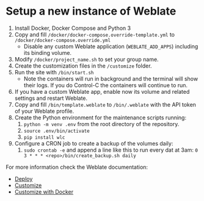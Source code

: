 # Setup a new instance of Weblate

1. Install Docker, Docker Compose and Python 3
2. Copy and fill `/docker/docker-compose.override-template.yml` to
   `/docker/docker-compose.override.yml`
   - Disable any custom Weblate application (`WEBLATE_ADD_APPS`) including its
     binding volume.
3. Modify `/docker/project_name.sh` to set your group name.
4. Create the customization files in the `/customize` folder.
5. Run the site with `/bin/start.sh`
   - Note the containers will run in background and the terminal will show their
     logs. If you do Control-C the containers will continue to run.
6. If you have a custom Weblate app, enable now its volume and related settings
   and restart Weblate.
7. Copy and fill `/bin/template.weblate` to `/bin/.weblate` with the API token
   of your Weblate profile.
8. Create the Python environment for the maintenance scripts running:
   1. `python -m venv .env` from the root directory of the repository.
   2. `source .env/bin/activate`
   3. `pip install wlc`
9. Configure a CRON job to create a backup of the volumes daily:
   1. `sudo crontab -e` and append a line like this to run every dat at 3am:
      `0 3 * * * <repo>/bin/create_backup.sh daily`

For more information check the Weblate documentation:

- [Deploy](https://docs.weblate.org/en/latest/admin/install/docker.html)
- [Customize](https://docs.weblate.org/en/latest/admin/customize.html)
- [Customize with Docker](https://docs.weblate.org/en/latest/admin/install/docker.html#further-configuration-customization)
